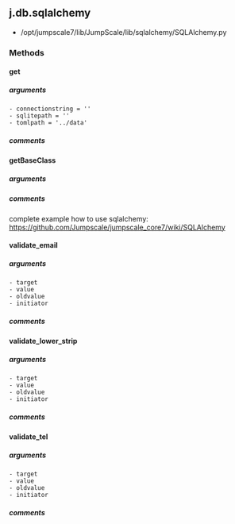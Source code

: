 ## j.db.sqlalchemy

- /opt/jumpscale7/lib/JumpScale/lib/sqlalchemy/SQLAlchemy.py

### Methods

#### get 
##### arguments

    - connectionstring = ''
    - sqlitepath = ''
    - tomlpath = '../data'

##### comments

#### getBaseClass 
##### arguments

##### comments

complete example how to use sqlalchemy:
https://github.com/Jumpscale/jumpscale_core7/wiki/SQLAlchemy

#### validate_email 
##### arguments

    - target
    - value
    - oldvalue
    - initiator

##### comments

#### validate_lower_strip 
##### arguments

    - target
    - value
    - oldvalue
    - initiator

##### comments

#### validate_tel 
##### arguments

    - target
    - value
    - oldvalue
    - initiator

##### comments

